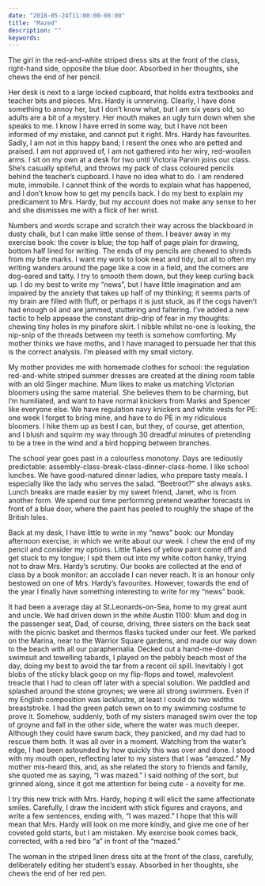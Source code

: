 ```yaml
---
date: "2018-05-24T11:00:00-08:00"
title: "Mazed"
description: ""
keywords:
---
```


The girl in the red-and-white striped dress sits at the front of the class, right-hand side,
opposite the  blue door.  Absorbed in her thoughts, she chews the end of her pencil.

<!--more-->	

Her desk is next to a large locked cupboard, that holds extra textbooks and teacher bits and
pieces. Mrs. Hardy is unnerving. Clearly, I have done something to annoy her, but I don’t know what,
but I am six years old, so adults are a bit of a mystery.  Her mouth makes an ugly turn down when
she speaks to me. I know I have erred in some way, but I have not been informed of my mistake, and
cannot put it right. Mrs. Hardy has favourites. Sadly, I am not in this happy band; I resent the
ones who are petted and praised. I am not approved of, I am not gathered into her wiry, red-woollen
arms. I sit on my own at a desk for two until Victoria Parvin joins our class. She’s casually
spiteful, and throws my pack of class coloured pencils behind the teacher’s cupboard. I have no idea
what to do. I am rendered mute, immobile. I cannot think of the words to explain what has happened,
and I don’t know how to get my pencils back. I do my best to explain my predicament to Mrs. Hardy,
but my account does not make any sense to her and she dismisses me with a flick of her wrist.

Numbers and words scrape and scratch their way across the blackboard in dusty chalk, but I can make
little sense of them. I beaver away in my exercise book: the cover is blue; the top half of page
plain for drawing, bottom half lined for writing. The ends of my pencils are chewed to shreds from
my bite marks. I want my work to look neat and tidy, but all to often my writing wanders around the
page like a cow in a field, and the corners are dog-eared and tatty. I try to smooth them down, but
they keep curling back up. I do my best to write my “news”, but I have little imagination and am
impaired by the anxiety that takes up half of my thinking; it seems parts of my brain are filled
with fluff, or perhaps it is just stuck, as if the cogs haven’t had enough oil and are jammed,
stuttering and faltering. I’ve added a new tactic to help appease the constant drip-drip of fear in
my thoughts: chewing tiny holes in my pinafore skirt. I nibble whilst no-one is looking, the
nip-snip of the threads between my teeth is somehow comforting. My mother thinks we have moths, and
I have managed to persuade her that this is the correct analysis. I’m pleased with my small victory.
	
My mother provides me with homemade clothes for school: the regulation red-and-white striped summer
dresses are created at the dining room table with an old Singer machine. Mum likes to make us
matching Victorian bloomers using the same material. She believes them to be charming, but I’m
humiliated, and want to have normal knickers from Marks and Spencer like everyone else. We have
regulation navy knickers and white vests for PE: one week I forget to bring mine, and have to do PE
in my ridiculous bloomers. I hike them up as best I can, but they, of course, get attention, and I
blush and squirm my way through 30 dreadful minutes of pretending to be a tree in the wind and a
bird hopping between branches.

The school year goes past in a colourless monotony. Days are tediously predictable:
assembly-class-break-class-dinner-class-home. I like school lunches. We have good-natured dinner
ladies, who prepare tasty meals. I especially like the lady who serves the salad. “Beetroot?” she
always asks. Lunch breaks are made easier by my sweet friend, Janet, who is from another form. We
spend our time performing pretend weather forecasts in front of a blue door, where the paint has
peeled to roughly the shape of the British Isles.
 
Back at my desk, I have little to write in my “news” book: our Monday afternoon exercise, in which
we write about our week. I chew the end of my pencil and consider my options. Little flakes of
yellow paint come off and get stuck to my tongue; I spit them out into my white cotton hanky, trying
not to draw Mrs. Hardy’s scrutiny. Our books are collected at the end of class by a book monitor: an
accolade I can never reach. It is an honour only bestowed on one of Mrs. Hardy’s
favourites. However, towards the end of the year I finally have something interesting to write for
my “news” book.
		
It had been a average day at St.Leonards-on-Sea, home to my great aunt and uncle.  We had driven
down in the white Austin 1100: Mum and dog in the passenger seat, Dad, of course, driving, three
sisters on the back seat with the picnic basket and thermos flasks tucked under our feet. We parked
on the Marina, near to the Warrior Square gardens, and made our way down to the beach with all our
paraphernalia. Decked out a hand-me-down swimsuit and towelling tabards, I played on the pebbly
beach most of the day, doing my best to avoid the tar from a recent oil spill. Inevitably I got
blobs of the sticky black goop on my flip-flops and towel, malevolent treacle that I had to clean
off later with a special solution. We paddled and splashed around the stone groynes; we were all
strong swimmers. Even if my English composition was lacklustre, at least I could do two widths
breaststroke. I had the green patch sewn on to my swimming costume to prove it. Somehow, suddenly,
both of my sisters managed swim over the top of groyne and fall in the other side, where the water
was much deeper. Although they could have swum back, they panicked, and my dad had to rescue them
both. It was all over in a moment. Watching from the water’s edge, I had been astounded by how
quickly this was over and done. I stood with my mouth open, reflecting later to my sisters that I
was “amazed.” My mother mis-heard this, and, as she related the story to friends and family, she
quoted me as saying, “I was mazed.” I said nothing of the sort, but grinned along, since it got me
attention for being cute - a novelty for me.

I try this new trick with Mrs. Hardy, hoping it will elicit the same affectionate smiles. Carefully,
I draw the incident with stick figures and crayons, and write a few sentences, ending with, “I was
mazed.” I hope that this will mean that Mrs. Hardy will look on me more kindly, and give me one of
her coveted gold starts, but I am mistaken. My exercise book comes back, corrected, with a red biro
“a” in front of the “mazed.”

The woman in the striped linen dress sits at the front of the class, carefully, deliberately editing
her student’s essay.  Absorbed in her thoughts, she chews the end of her red pen.
